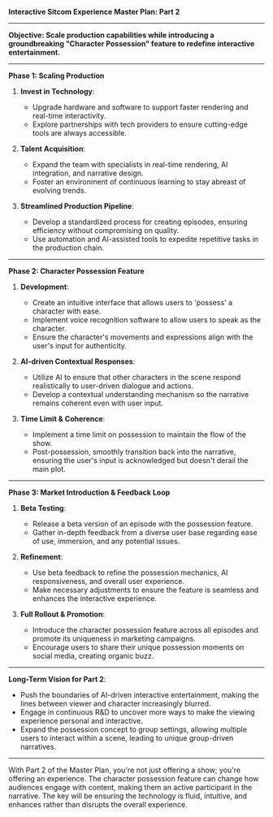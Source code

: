 **Interactive Sitcom Experience Master Plan: Part 2**

---

**Objective: Scale production capabilities while introducing a groundbreaking "Character Possession" feature to redefine interactive entertainment.**

---

**Phase 1: Scaling Production**

1. **Invest in Technology**:
   - Upgrade hardware and software to support faster rendering and real-time interactivity.
   - Explore partnerships with tech providers to ensure cutting-edge tools are always accessible.

2. **Talent Acquisition**:
   - Expand the team with specialists in real-time rendering, AI integration, and narrative design.
   - Foster an environment of continuous learning to stay abreast of evolving trends.

3. **Streamlined Production Pipeline**:
   - Develop a standardized process for creating episodes, ensuring efficiency without compromising on quality.
   - Use automation and AI-assisted tools to expedite repetitive tasks in the production chain.

---

**Phase 2: Character Possession Feature**

1. **Development**:
   - Create an intuitive interface that allows users to 'possess' a character with ease.
   - Implement voice recognition software to allow users to speak as the character.
   - Ensure the character's movements and expressions align with the user's input for authenticity.

2. **AI-driven Contextual Responses**:
   - Utilize AI to ensure that other characters in the scene respond realistically to user-driven dialogue and actions.
   - Develop a contextual understanding mechanism so the narrative remains coherent even with user input.

3. **Time Limit & Coherence**:
   - Implement a time limit on possession to maintain the flow of the show.
   - Post-possession, smoothly transition back into the narrative, ensuring the user's input is acknowledged but doesn't derail the main plot.

---

**Phase 3: Market Introduction & Feedback Loop**

1. **Beta Testing**:
   - Release a beta version of an episode with the possession feature.
   - Gather in-depth feedback from a diverse user base regarding ease of use, immersion, and any potential issues.

2. **Refinement**:
   - Use beta feedback to refine the possession mechanics, AI responsiveness, and overall user experience.
   - Make necessary adjustments to ensure the feature is seamless and enhances the interactive experience.

3. **Full Rollout & Promotion**:
   - Introduce the character possession feature across all episodes and promote its uniqueness in marketing campaigns.
   - Encourage users to share their unique possession moments on social media, creating organic buzz.

---

**Long-Term Vision for Part 2**:

- Push the boundaries of AI-driven interactive entertainment, making the lines between viewer and character increasingly blurred.
- Engage in continuous R&D to uncover more ways to make the viewing experience personal and interactive.
- Expand the possession concept to group settings, allowing multiple users to interact within a scene, leading to unique group-driven narratives.

---

With Part 2 of the Master Plan, you're not just offering a show; you're offering an experience. The character possession feature can change how audiences engage with content, making them an active participant in the narrative. The key will be ensuring the technology is fluid, intuitive, and enhances rather than disrupts the overall experience.
